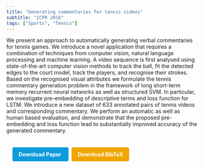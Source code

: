 ```yaml
---
title: "Generating commentaries for tennis videos"
subtitle: "ICPR 2016"
tags: ["Sports", "Tennis"]
---
```


We present an approach to automatically generating verbal commentaries for tennis games. We introduce a novel application that requires a combination of techniques from computer vision, natural language processing and machine learning. A video sequence is first analysed using state-of-the-art computer vision methods to track the ball, fit the detected edges to the court model, track the players, and recognise their strokes. Based on the recognised visual attributes we formulate the tennis commentary generation problem in the framework of long short-term memory recurrent neural networks as well as structured SVM. In particular, we investigate pre-embedding of descriptive terms and loss function for LSTM. We introduce a new dataset of 633 annotated pairs of tennis videos and corresponding commentary. We perform an automatic as well as human based evaluation, and demonstrate that the proposed pre-embedding and loss function lead to substantially improved accuracy of the generated commentary.
<div style="margin-top: 1rem; padding: 1rem; display: inline-block;">

  <a href="https://doi.org/10.1109/ICPR.2016.7900036" target="_blank" style="background-color: #0d9bdc; color: white; padding: 10px 16px; margin-right: 8px; text-decoration: none; border-radius: 4px; font-weight: bold;">
    Download Paper
  </a>

  <a href="../bib/generating-commentaries-for-tennis-videos.bib" download style="background-color: #f0a500; color: white; padding: 10px 16px; text-decoration: none; border-radius: 4px; font-weight: bold;">
    Download BibTeX
  </a>

</div>
